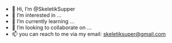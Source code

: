 - 👋 Hi, I’m @SkeletikSupper
- 👀 I’m interested in ...
- 🌱 I’m currently learning ...
- 💞️ I’m looking to collaborate on ...
- 📫 you can reach to me via my email: skeletiksuper@gmail.com

<!---
SkeletikSupper/SkeletikSupper is a ✨ special ✨ repository because its `README.md` (this file) appears on your GitHub profile.
You can click the Preview link to take a look at your changes.
--->
